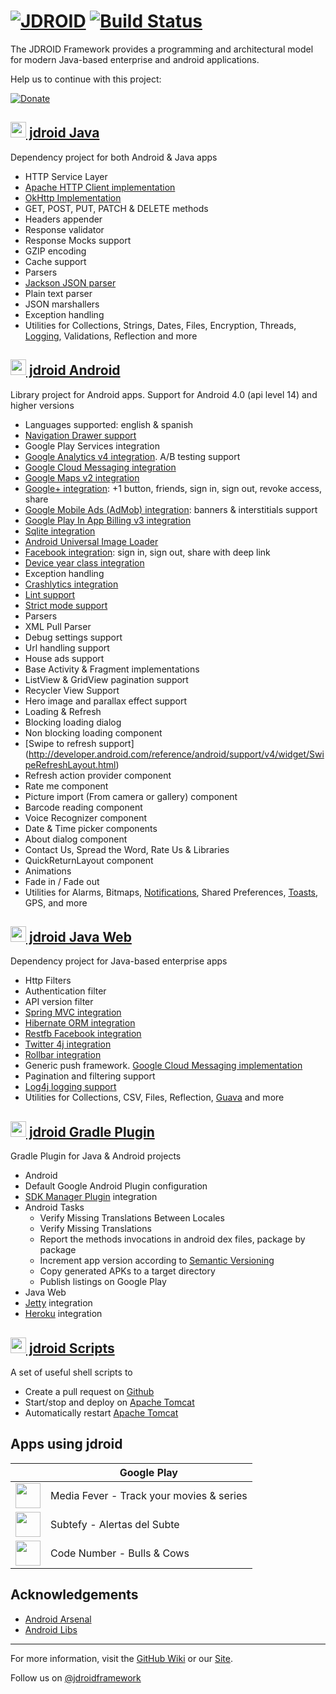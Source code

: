 [![JDROID](https://raw.githubusercontent.com/maxirosson/jdroid/gh-pages/images/logoDark.png)](http://jdroidframework.com/)
[![Build Status](https://api.travis-ci.org/maxirosson/jdroid.svg?branch=master)](https://travis-ci.org/maxirosson/jdroid)
======

The JDROID Framework provides a programming and architectural model for modern Java-based enterprise and android applications.

Help us to continue with this project:

[![Donate](https://www.paypalobjects.com/en_US/i/btn/btn_donate_LG.gif)](https://www.paypal.com/cgi-bin/webscr?cmd=_s-xclick&hosted_button_id=2UEBTRTSCYA9L)

[<img src="https://raw.githubusercontent.com/maxirosson/jdroid/gh-pages/images/java.png" width="25" height="25"/> jdroid Java](https://github.com/maxirosson/jdroid/wiki/jdroid-Java)
-----------
Dependency project for both Android & Java apps
* HTTP Service Layer
 * [Apache HTTP Client implementation](https://hc.apache.org/)
 * [OkHttp Implementation](http://square.github.io/okhttp/)
 * GET, POST, PUT, PATCH & DELETE methods
 * Headers appender
 * Response validator
 * Response Mocks support
 * GZIP encoding
 * Cache support
* Parsers
 * [Jackson JSON parser](https://github.com/FasterXML/jackson)
 * Plain text parser
* JSON marshallers
* Exception handling
* Utilities for Collections, Strings, Dates, Files, Encryption, Threads, [Logging](http://www.slf4j.org/), Validations, Reflection and more

[<img src="https://raw.githubusercontent.com/maxirosson/jdroid/gh-pages/images/android.png" width="25" height="25"/> jdroid Android](https://github.com/maxirosson/jdroid/wiki/jdroid-Android)
--------------
Library project for Android apps. Support for Android 4.0 (api level 14) and higher versions
* Languages supported: english & spanish
* [Navigation Drawer support](https://developer.android.com/design/patterns/navigation-drawer.html)
* Google Play Services integration
 * [Google Analytics v4 integration](https://developers.google.com/analytics/devguides/collection/android/v4/). A/B testing support
 * [Google Cloud Messaging integration](http://developer.android.com/google/gcm/index.html)
 * [Google Maps v2 integration](http://developer.android.com/google/play-services/maps.html)
 * [Google+ integration](http://developer.android.com/google/play-services/plus.html): +1 button, friends, sign in, sign out, revoke access, share
 * [Google Mobile Ads (AdMob) integration](http://developer.android.com/google/play-services/ads.html): banners & interstitials support
 * [Google Play In App Billing v3 integration](http://developer.android.com/google/play/billing/index.html)
* [Sqlite integration](https://sqlite.org/)
* [Android Universal Image Loader](https://github.com/nostra13/Android-Universal-Image-Loader)
* [Facebook integration](https://developers.facebook.com/docs/android/): sign in, sign out, share with deep link
* [Device year class integration](https://github.com/facebook/device-year-class)
* Exception handling
 * [Crashlytics integration](https://crashlytics.com/)
* [Lint support](http://developer.android.com/tools/help/lint.html)
* [Strict mode support](http://developer.android.com/reference/android/os/StrictMode.html)
* Parsers
 * XML Pull Parser
* Debug settings support
* Url handling support
* House ads support
* Base Activity & Fragment implementations
* ListView & GridView pagination support
* Recycler View Support 
* Hero image and parallax effect support
* Loading & Refresh
 * Blocking loading dialog
 * Non blocking loading component
 * [Swipe to refresh support] (http://developer.android.com/reference/android/support/v4/widget/SwipeRefreshLayout.html)
 * Refresh action provider component
* Rate me component
* Picture import (From camera or gallery) component
* Barcode reading component
* Voice Recognizer component
* Date & Time picker components
* About dialog component
 * Contact Us, Spread the Word, Rate Us & Libraries 
* QuickReturnLayout component
* Animations
 * Fade in / Fade out
* Utilities for Alarms, Bitmaps, [Notifications](http://developer.android.com/design/patterns/notifications.html), Shared Preferences, [Toasts](http://developer.android.com/guide/topics/ui/notifiers/toasts.html), GPS, and more

[<img src="https://raw.githubusercontent.com/maxirosson/jdroid/gh-pages/images/java.png" width="25" height="25"/> jdroid Java Web](https://github.com/maxirosson/jdroid/wiki/jdroid-Java-Web)
---------------
Dependency project for Java-based enterprise apps 
* Http Filters
 * Authentication filter
 * API version filter
* [Spring MVC integration](http://projects.spring.io/spring-framework/)
* [Hibernate ORM integration](http://hibernate.org/orm/)
* [Restfb Facebook integration](http://restfb.com/)
* [Twitter 4j integration](http://twitter4j.org/)
* [Rollbar integration](https://rollbar.com/)
* Generic push framework. [Google Cloud Messaging implementation](http://developer.android.com/google/gcm/index.html)
* Pagination and filtering support
* [Log4j logging support](http://logging.apache.org/log4j/1.2/)
* Utilities for Collections, CSV, Files, Reflection, [Guava](https://code.google.com/p/guava-libraries/) and more

[<img src="https://raw.githubusercontent.com/maxirosson/jdroid/gh-pages/images/gradle.png" width="25" height="25"/> jdroid Gradle Plugin](https://github.com/maxirosson/jdroid/wiki/jdroid-Gradle-Plugin)
--------------
Gradle Plugin for Java & Android projects
* Android
 * Default Google Android Plugin configuration
 * [SDK Manager Plugin](https://github.com/JakeWharton/sdk-manager-plugin) integration
 * Android Tasks
    * Verify Missing Translations Between Locales
    * Verify Missing Translations
    * Report the methods invocations in android dex files, package by package
    * Increment app version according to [Semantic Versioning](http://semver.org/)
    * Copy generated APKs to a target directory
    * Publish listings on Google Play
* Java Web
 * [Jetty](http://eclipse.org/jetty) integration
 * [Heroku](https://www.heroku.com) integration

[<img src="https://raw.githubusercontent.com/maxirosson/jdroid/gh-pages/images/genericNews.png" width="25" height="25"/> jdroid Scripts](https://github.com/maxirosson/jdroid/wiki/jdroid-Scripts)
--------------
A set of useful shell scripts to
 * Create a pull request on [Github](https://github.com)
 * Start/stop and deploy on [Apache Tomcat](http://tomcat.apache.org/)
 * Automatically restart [Apache Tomcat](http://tomcat.apache.org/)

Apps using jdroid
--------------

|               | Google Play   |
| ------------- | ------------- |
| [<img src="https://raw.githubusercontent.com/maxirosson/jdroid/gh-pages/images/mediafever.png" width="40" height="40"/>](https://play.google.com/store/apps/details?id=com.mediafever&referrer=utm_source%3Djdroid) | Media Fever - Track your movies & series |
| [<img src="https://raw.githubusercontent.com/maxirosson/jdroid/gh-pages/images/subtefy.png" width="40" height="40"/>](https://play.google.com/store/apps/details?id=com.subtefy&referrer=utm_source%3Djdroid) | Subtefy - Alertas del Subte |
| [<img src="https://raw.githubusercontent.com/maxirosson/jdroid/gh-pages/images/codenumber.png" width="40" height="40"/>](https://play.google.com/store/apps/details?id=com.codenumber.lite) | Code Number - Bulls & Cows |

Acknowledgements
--------------

* [Android Arsenal](https://android-arsenal.com/details/1/1062)
* [Android Libs](http://android-libs.com/lib/jdroid)

--------------
For more information, visit the [GitHub Wiki](https://github.com/maxirosson/jdroid/wiki) or our [Site](http://jdroidframework.com/).

Follow us on [@jdroidframework](https://twitter.com/jdroidframework)
